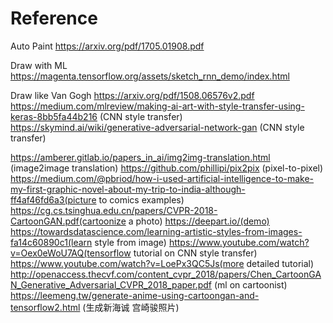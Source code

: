 # Reference

Auto Paint
https://arxiv.org/pdf/1705.01908.pdf

Draw with ML
https://magenta.tensorflow.org/assets/sketch_rnn_demo/index.html

Draw like Van Gogh
https://arxiv.org/pdf/1508.06576v2.pdf
https://medium.com/mlreview/making-ai-art-with-style-transfer-using-keras-8bb5fa44b216 (CNN style transfer)
https://skymind.ai/wiki/generative-adversarial-network-gan (CNN style transfer)

https://amberer.gitlab.io/papers_in_ai/img2img-translation.html (image2image translation)
https://github.com/phillipi/pix2pix (pixel-to-pixel)
https://medium.com/@pbriod/how-i-used-artificial-intelligence-to-make-my-first-graphic-novel-about-my-trip-to-india-although-ff4af46fd6a3(picture to comics examples)
https://cg.cs.tsinghua.edu.cn/papers/CVPR-2018-CartoonGAN.pdf(cartoonize a photo)
https://deepart.io/(demo)
https://towardsdatascience.com/learning-artistic-styles-from-images-fa14c60890c1(learn style from image)
https://www.youtube.com/watch?v=Oex0eWoU7AQ(tensorflow tutorial on CNN style transfer)
https://www.youtube.com/watch?v=LoePx3QC5Js(more detailed tutorial)
http://openaccess.thecvf.com/content_cvpr_2018/papers/Chen_CartoonGAN_Generative_Adversarial_CVPR_2018_paper.pdf (ml on cartoonist)
https://leemeng.tw/generate-anime-using-cartoongan-and-tensorflow2.html (生成新海诚 宫崎骏照片)
